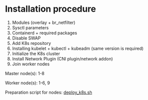 # Installation procedure

1. Modules (overlay + br_netfilter)
2. Sysctl parameters
3. Containerd + required packages
4. Disable SWAP
5. Add K8s repository
6. Installing kubelet + kubectl + kubeadm (same version is required)
7. Initialize the K8s cluster
8. Install Network Plugin (CNI plugin/network addon)
9. Join worker nodes

Master node(s): 1-8

Worker node(s): 1-6, 9

Preparation script for nodes: [deploy_k8s.sh](deploy_k8s.sh)

